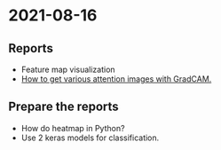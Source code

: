 # 2021-08-16

## Reports

* Feature map visualization
* [How to get various attention images with GradCAM.](https://drive.google.com/file/d/1ldqwXi83K6Wpx1PUuYzB6yf27qxxWih8/view?usp=sharing)

## Prepare the reports

* How do heatmap in Python?
* Use 2 keras models for classification.